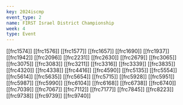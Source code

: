 ```yaml
---
key: 2024iscmp
event_type: 2
name: FIRST Israel District Championship
week: 4
type: Event
---
```

[[frc1574]]
[[frc1576]]
[[frc1577]]
[[frc1657]]
[[frc1690]]
[[frc1937]]
[[frc1942]]
[[frc2096]]
[[frc2231]]
[[frc2630]]
[[frc2679]]
[[frc3065]]
[[frc3075]]
[[frc3083]]
[[frc3211]]
[[frc3316]]
[[frc3339]]
[[frc3835]]
[[frc4320]]
[[frc4338]]
[[frc4416]]
[[frc4590]]
[[frc5135]]
[[frc5554]]
[[frc5614]]
[[frc5635]]
[[frc5654]]
[[frc5715]]
[[frc5928]]
[[frc5951]]
[[frc5987]]
[[frc5990]]
[[frc6104]]
[[frc6168]]
[[frc6738]]
[[frc6740]]
[[frc7039]]
[[frc7067]]
[[frc7112]]
[[frc7177]]
[[frc7845]]
[[frc8223]]
[[frc9738]]
[[frc9739]]
[[frc9740]]
